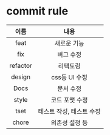 # commit rule
|이름|내용|
| :---: | :---: |
|feat|새로운 기능|
|fix|버그 수정|
|refactor|리팩토링|
|design|css등 UI 수정|
|Docs|문서 수정|
|style|코드 포맷 수정|
|tset|테스트 작성, 테스트 수정|
|chore|의존성 설정 등|
